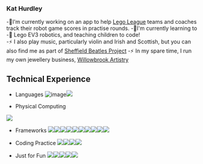### Kat Hurdley

-🔭I'm currently working on an app to help [Lego League](https://education.theiet.org/first-lego-league-programmes/) teams and coaches track their robot game scores in practise rounds.
-🌱I'm currently learning to 
-💬 Lego EV3 robotics, and teaching children to code!  
-⚡ I also play music, particularly violin and Irish and Scottish, but you can also find me as part of [Sheffield Beatles Project](https://thesheffieldbeatlesproject.podbean.com/)
-⚡ In my spare time, I run my own jewellery business, [Willowbrook Artistry](http://www.willowbrookartistry.co.uk)

## Technical Experience
- Languages
![image]({https://img.shields.io/badge/JavaScript-323330?style=for-the-badge&logo=javascript&logoColor=F7DF1E})<img src="{https://img.shields.io/badge/MySQL-00000F?style=for-the-badge&logo=mysql&logoColor=white}"/>

- Physical Computing 
<img src="{https://img.shields.io/badge/RASPBERRY%20PI-C51A4A.svg?&style=for-the-badge&logo=raspberry%20pi&logoColor=white}"/>

- Frameworks
<img src="{https://img.shields.io/badge/GitHub-100000?style=for-the-badge&logo=github&logoColor=white}"/><img src="{https://img.shields.io/badge/Express.js-000000?style=for-the-badge&logo=express&logoColor=white}"/><img src="{https://img.shields.io/badge/Node.js-339933?style=for-the-badge&logo=nodedotjs&logoColor=white}"/><img src="{https://img.shields.io/badge/npm-CB3837?style=for-the-badge&logo=npm&logoColor=white}"/><img src="{https://img.shields.io/badge/Yarn-2C8EBB?style=for-the-badge&logo=yarn&logoColor=white}"/><img src="{https://img.shields.io/badge/React-20232A?style=for-the-badge&logo=react&logoColor=61DAFB}"/><img src="{https://img.shields.io/badge/Vue.js-35495E?style=for-the-badge&logo=vuedotjs&logoColor=4FC08D}"/><img src="{https://img.shields.io/badge/jQuery-0769AD?style=for-the-badge&logo=jquery&logoColor=white}"/><img src="{https://img.shields.io/badge/Git-F05032?style=for-the-badge&logo=git&logoColor=white}"/><img src="{https://img.shields.io/badge/Postman-FF6C37?style=for-the-badge&logo=Postman&logoColor=white}"/>

- Coding Practice
<img src="{https://img.shields.io/badge/Codewars-B1361E?style=for-the-badge&logo=Codewars&logoColor=white}"/><img src="{https://img.shields.io/badge/-Hackerrank-2EC866?style=for-the-badge&logo=HackerRank&logoColor=white}"/><img src="{https://img.shields.io/badge/free%20code%20camp-27273D?style=for-the-badge&logo=freecodecamp&logoColor=white}"/><img src="{https://img.shields.io/badge/Codecademy-FFF0E5?style=for-the-badge&logo=codecademy&logoColor=303347}"/>

- Just for Fun
<img src="{https://img.shields.io/badge/PlayStation-003791?style=for-the-badge&logo=playstation&logoColor=white}"/><img src="{https://img.shields.io/badge/Nintendo_Switch-E60012?style=for-the-badge&logo=nintendo-switch&logoColor=white}"/><img src="{https://img.shields.io/badge/Steam-000000?style=for-the-badge&logo=steam&logoColor=white}"/><img src="{https://img.shields.io/badge/Battle.net-148EFF?style=for-the-badge&logo=Battle.net&logoColor=white}"/><img src="{https://img.shields.io/badge/Origin-148EFF?style=for-the-badge&logo=origin&logoColor=white}"/>
